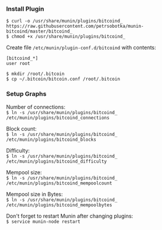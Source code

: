 ### Install Plugin
`$ curl -o /usr/share/munin/plugins/bitcoind_ https://raw.githubusercontent.com/petrsobotka/munin-bitcoind/master/bitcoind_`  
`$ chmod +x /usr/share/munin/plugins/bitcoind_`  

Create file `/etc/munin/plugin-conf.d/bitcoind` with contents:

    [bitcoind_*]
    user root

`$ mkdir /root/.bitcoin`  
`$ cp ~/.bitcoin/bitcoin.conf /root/.bitcoin`  

### Setup Graphs
Number of connections:  
`$ ln -s /usr/share/munin/plugins/bitcoind_ /etc/munin/plugins/bitcoind_connections`

Block count:  
`$ ln -s /usr/share/munin/plugins/bitcoind_ /etc/munin/plugins/bitcoind_blocks`

Difficulty:  
`$ ln -s /usr/share/munin/plugins/bitcoind_ /etc/munin/plugins/bitcoind_difficulty`

Mempool size:  
`$ ln -s /usr/share/munin/plugins/bitcoind_ /etc/munin/plugins/bitcoind_mempoolcount`

Mempool size in Bytes:  
`$ ln -s /usr/share/munin/plugins/bitcoind_ /etc/munin/plugins/bitcoind_mempoolbytes`

Don't forget to restart Munin after changing plugins:  
`$ service munin-node restart`
